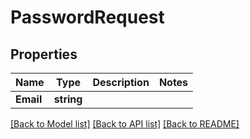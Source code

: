 # PasswordRequest

## Properties

Name | Type | Description | Notes
------------ | ------------- | ------------- | -------------
**Email** | **string** |  | 

[[Back to Model list]](../README.md#documentation-for-models) [[Back to API list]](../README.md#documentation-for-api-endpoints) [[Back to README]](../README.md)


